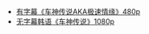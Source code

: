 * [有字幕《车神传说AKA极速情缘》480p](http://op.sbb.zone:8888/share/6zH1C5rI)      
* [无字幕韩语《车神传说》1080p](http://op.sbb.zone:8888/share/DpYiJY-y)             
